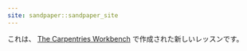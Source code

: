 ```yaml
---
site: sandpaper::sandpaper_site
---
```


これは、 [The Carpentries Workbench][workbench] で作成された新しいレッスンです。


[workbench]: https://carpentries.github.io/sandpaper-docs

